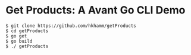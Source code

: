 # Get Products: A Avant Go CLI Demo

```
$ git clone https://github.com/hkhamm/getProducts
$ cd getProducts
$ go get
$ go build
$ ./ getProducts
```

